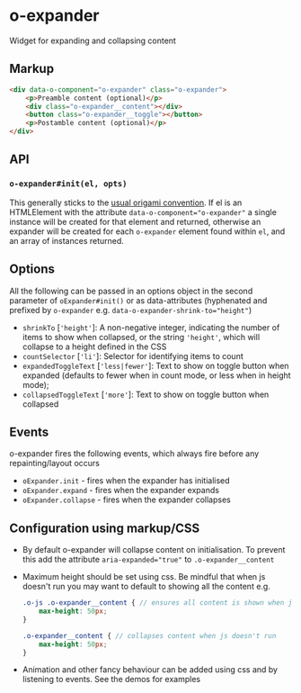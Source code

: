 # o-expander
Widget for expanding and collapsing content

## Markup

```html
<div data-o-component="o-expander" class="o-expander">
    <p>Preamble content (optional)</p>
    <div class="o-expander__content"></div>
    <button class="o-expander__toggle"></button>
    <p>Postamble content (optional)</p>
</div>
```

## API

### `o-expander#init(el, opts)`
This generally sticks to the [usual origami convention](http://origami.ft.com/docs/syntax/js/#initialisation). If el is an HTMLElement with the attribute `data-o-component="o-expander"` a single instance will be created for that element and returned, otherwise an expander will be created for each `o-expander` element found within `el`, and an array of instances returned.


## Options

All the following can be passed in an options object in the second parameter of `oExpander#init()` or as data-attributes (hyphenated and prefixed by `o-expander` e.g. `data-o-expander-shrink-to="height"`)

* `shrinkTo` [`'height'`]: A non-negative integer, indicating the number of items to show when collapsed, or the string `'height'`, which will collapse to a height defined in the CSS
* `countSelector` [`'li'`]: Selector for identifying items to count
* `expandedToggleText` [`'less|fewer'`]: Text to show on toggle button when expanded (defaults to fewer when in count mode, or less when in height mode);
* `collapsedToggleText` [`'more'`]: Text to show on toggle button when collapsed

## Events
o-expander fires the following events, which always fire before any repainting/layout occurs

* `oExpander.init` - fires when the expander has initialised
* `oExpander.expand` - fires when the expander expands
* `oExpander.collapse` - fires when the expander collapses

## Configuration using markup/CSS
* By default o-expander will collapse content on initialisation. To prevent this add the attribute `aria-expanded="true"` to `.o-expander__content`
* Maximum height should be set using css. Be mindful that when js doesn't run you may want to default to showing all the content e.g.

    ```scss
    .o-js .o-expander__content { // ensures all content is shown when js doesn't run
        max-height: 50px;
    }

    .o-expander__content { // collapses content when js doesn't run
        max-height: 50px;
    }
    ```

* Animation and other fancy behaviour can be added using css and by listening to events. See the demos for examples


